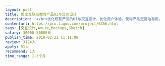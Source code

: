 ```yaml
---                
layout: post       
title: 优化互联网教育产品UI与交互设计           
description: '</br>优化现有产品的UI与交互设计，优化用户体验，使得产品更简洁易用，可参考的竞品包括智学网、极课大数据等。</br>'     
contenturl: https://pro.lagou.com/project/6356.html      
tags: [交互设计,Axure,Mockups,Sketch]            
salary: 30000-50000元          
publish_time: 2018-02-21 11:11:08         
review: 3124人                   
apply: 51人                   
recommend: 1人                   
time_range: 1-3个月              
---                 
```

